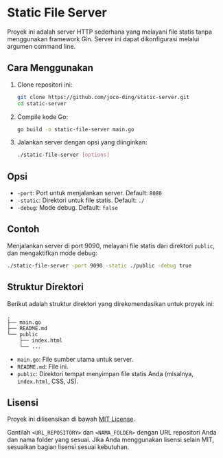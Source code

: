 # Static File Server

Proyek ini adalah server HTTP sederhana yang melayani file statis tanpa menggunakan framework Gin. Server ini dapat dikonfigurasi melalui argumen command line.

## Cara Menggunakan

1. Clone repositori ini:

   ```sh
   git clone https://github.com/joco-ding/static-server.git
   cd static-server
   ```

2. Compile kode Go:

   ```sh
   go build -o static-file-server main.go
   ```

3. Jalankan server dengan opsi yang diinginkan:

   ```sh
   ./static-file-server [options]
   ```

## Opsi

- `-port`: Port untuk menjalankan server. Default: `8080`
- `-static`: Direktori untuk file statis. Default: `./`
- `-debug`: Mode debug. Default: `false`

## Contoh

Menjalankan server di port 9090, melayani file statis dari direktori `public`, dan mengaktifkan mode debug:

```sh
./static-file-server -port 9090 -static ./public -debug true
```

## Struktur Direktori

Berikut adalah struktur direktori yang direkomendasikan untuk proyek ini:

```
.
├── main.go
├── README.md
└── public
    ├── index.html
    └── ...
```

- `main.go`: File sumber utama untuk server.
- `README.md`: File ini.
- `public`: Direktori tempat menyimpan file statis Anda (misalnya, `index.html`, CSS, JS).

## Lisensi

Proyek ini dilisensikan di bawah [MIT License](LICENSE).

Gantilah `<URL_REPOSITORY>` dan `<NAMA_FOLDER>` dengan URL repositori Anda dan nama folder yang sesuai. Jika Anda menggunakan lisensi selain MIT, sesuaikan bagian lisensi sesuai kebutuhan.